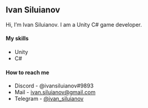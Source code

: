 ## Ivan Siluianov
Hi, I’m Ivan Siluianov. I am a Unity C# game developer.

#### My skills

* Unity
* C#

#### How to reach me

* Discord - @ivansiluianov#9893
* Mail - ivan.siluianov@gmail.com
* Telegram - [@ivan_siluianov](https://t.me/ivan_siluianov)
